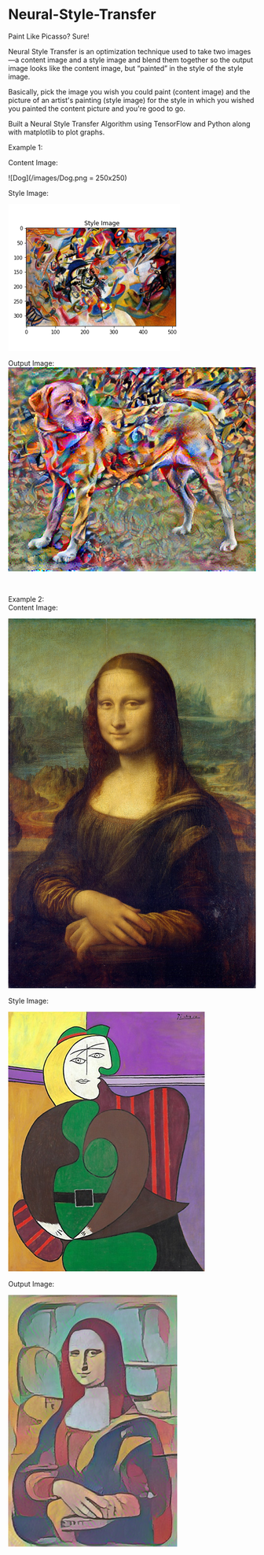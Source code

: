 # Neural-Style-Transfer<br>

Paint Like Picasso? Sure!<br>

Neural Style Transfer is an optimization technique used to take two images—a content image and a style image and blend them together so the output image looks like the content image, but “painted” in the style of the style image.<br>

Basically, pick the image you wish you could paint (content image) and the picture of an artist's painting (style image) for the style in which you wished you painted the content picture and you're good to go.<br>

Built a Neural Style Transfer Algorithm using TensorFlow and Python along with matplotlib to plot graphs.

Example 1:<br>

Content Image:<br>

![Dog](/images/Dog.png = 250x250)

Style Image:<br>

![Vassily_Kandinsky](/images/Vassily_Kandinsky.png)

Output Image:<br>
![Dog_vs_Vassily_Kandinsky_result](/images/Dog_vs_Vassily_Kandinsky_result.png)

<br>

Example 2:<br>
Content Image:<br>

![Mona_Lisa,_by_Leonardo_da_Vinci](/images/Mona_Lisa,_by_Leonardo_da_Vinci.jpg)

Style Image:<br>

![The_red_armchair_Pablo_Picasso](/images/The_red_armchair_Pablo_Picasso.jpg)

Output Image:<br>

![mona_lisa_vs_Picasso](/images/mona_lisa_vs_Picasso.png)
